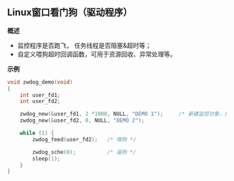 ## Linux窗口看门狗（驱动程序）
**概述**
* 监控程序是否跑飞， 任务线程是否阻塞&超时等；
* 自定义喂狗超时回调函数，可用于资源回收、异常处理等。

**示例**

``` C
void zwdog_demo(void)
{
    int user_fd1;
    int user_fd2;

    zwdog_new(&user_fd1, 2 *1000, NULL, "DEMO 1");     /* 新建监控对象，并喂狗 */
    zwdog_new(&user_fd2, 0, NULL, "DEMO 2");

    while (1) {
        zwdog_feed(user_fd2);   /* 喂狗 */

        zwdog_sche(0);          /* 遛狗 */
        sleep(1);
    }
}
```



